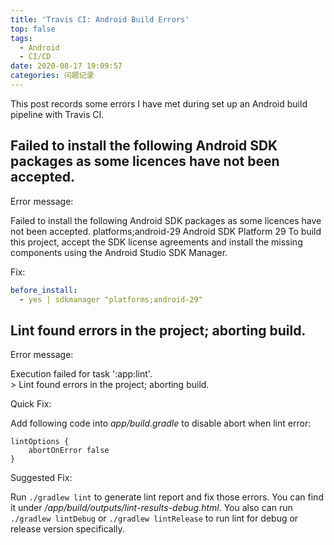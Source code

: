 ```yaml
---
title: 'Travis CI: Android Build Errors'
top: false
tags:
  - Android
  - CI/CD
date: 2020-08-17 19:09:57
categories: 问题记录
---
```


This post records some errors I have met during set up an Android build pipeline with Travis CI.

<!--more-->

## Failed to install the following Android SDK packages as some licences have not been accepted.

Error message:

Failed to install the following Android SDK packages as some licences have not been accepted.
     platforms;android-29 Android SDK Platform 29
  To build this project, accept the SDK license agreements and install the missing components using the Android Studio SDK Manager.

Fix:
```yml
before_install:
  - yes | sdkmanager "platforms;android-29"
```

## Lint found errors in the project; aborting build.

Error message:

Execution failed for task ':app:lint'.<br>
\> Lint found errors in the project; aborting build.

Quick Fix:

Add following code into *app/build.gradle* to disable abort when lint error:

```
lintOptions {
    abortOnError false
}
```

Suggested Fix:

Run `./gradlew lint` to generate lint report and fix those errors. You can find it under */app/build/outputs/lint-results-debug.html*. You also can run `./gradlew lintDebug` or `./gradlew lintRelease` to run lint for debug or release version specifically.
